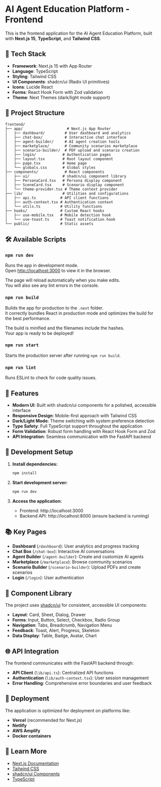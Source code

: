 # AI Agent Education Platform - Frontend

This is the frontend application for the AI Agent Education Platform, built with **Next.js 15**, **TypeScript**, and **Tailwind CSS**.

## 🚀 Tech Stack

- **Framework**: Next.js 15 with App Router
- **Language**: TypeScript
- **Styling**: Tailwind CSS
- **UI Components**: shadcn/ui (Radix UI primitives)
- **Icons**: Lucide React
- **Forms**: React Hook Form with Zod validation
- **Theme**: Next Themes (dark/light mode support)

## 📁 Project Structure

```
frontend/
├── app/                    # Next.js App Router
│   ├── dashboard/         # User dashboard and analytics
│   ├── chat-box/          # Interactive chat interface
│   ├── agent-builder/     # AI agent creation tools
│   ├── marketplace/       # Community scenarios marketplace
│   ├── scenario-builder/  # PDF upload and scenario creation
│   ├── login/            # Authentication pages
│   ├── layout.tsx        # Root layout component
│   ├── page.tsx          # Home page
│   └── globals.css       # Global styles
├── components/            # React components
│   ├── ui/               # shadcn/ui component library
│   ├── PersonaCard.tsx   # Persona display component
│   ├── SceneCard.tsx     # Scenario display component
│   └── theme-provider.tsx # Theme context provider
├── lib/                  # Utilities and configurations
│   ├── api.ts           # API client functions
│   ├── auth-context.tsx # Authentication context
│   └── utils.ts         # Utility functions
├── hooks/               # Custom React hooks
│   ├── use-mobile.tsx   # Mobile detection hook
│   └── use-toast.ts     # Toast notification hook
└── public/              # Static assets
```

## 🛠️ Available Scripts

### `npm run dev`

Runs the app in development mode.\
Open [http://localhost:3000](http://localhost:3000) to view it in the browser.

The page will reload automatically when you make edits.\
You will also see any lint errors in the console.

### `npm run build`

Builds the app for production to the `.next` folder.\
It correctly bundles React in production mode and optimizes the build for the best performance.

The build is minified and the filenames include the hashes.\
Your app is ready to be deployed!

### `npm run start`

Starts the production server after running `npm run build`.

### `npm run lint`

Runs ESLint to check for code quality issues.

## 🎨 Features

- **Modern UI**: Built with shadcn/ui components for a polished, accessible interface
- **Responsive Design**: Mobile-first approach with Tailwind CSS
- **Dark/Light Mode**: Theme switching with system preference detection
- **Type Safety**: Full TypeScript support throughout the application
- **Form Validation**: Robust form handling with React Hook Form and Zod
- **API Integration**: Seamless communication with the FastAPI backend

## 🔧 Development Setup

1. **Install dependencies:**
   ```bash
   npm install
   ```

2. **Start development server:**
   ```bash
   npm run dev
   ```

3. **Access the application:**
   - Frontend: http://localhost:3000
   - Backend API: http://localhost:8000 (ensure backend is running)

## 📚 Key Pages

- **Dashboard** (`/dashboard`): User analytics and progress tracking
- **Chat Box** (`/chat-box`): Interactive AI conversations
- **Agent Builder** (`/agent-builder`): Create and customize AI agents
- **Marketplace** (`/marketplace`): Browse community scenarios
- **Scenario Builder** (`/scenario-builder`): Upload PDFs and create scenarios
- **Login** (`/login`): User authentication

## 🎯 Component Library

The project uses [shadcn/ui](https://ui.shadcn.com/) for consistent, accessible UI components:

- **Layout**: Card, Sheet, Dialog, Drawer
- **Forms**: Input, Button, Select, Checkbox, Radio Group
- **Navigation**: Tabs, Breadcrumb, Navigation Menu
- **Feedback**: Toast, Alert, Progress, Skeleton
- **Data Display**: Table, Badge, Avatar, Chart

## 🌐 API Integration

The frontend communicates with the FastAPI backend through:

- **API Client** (`lib/api.ts`): Centralized API functions
- **Authentication** (`lib/auth-context.tsx`): User session management
- **Error Handling**: Comprehensive error boundaries and user feedback

## 🚀 Deployment

The application is optimized for deployment on platforms like:

- **Vercel** (recommended for Next.js)
- **Netlify**
- **AWS Amplify**
- **Docker containers**

## 📖 Learn More

- [Next.js Documentation](https://nextjs.org/docs)
- [Tailwind CSS](https://tailwindcss.com/docs)
- [shadcn/ui Components](https://ui.shadcn.com/)
- [TypeScript](https://www.typescriptlang.org/docs/)